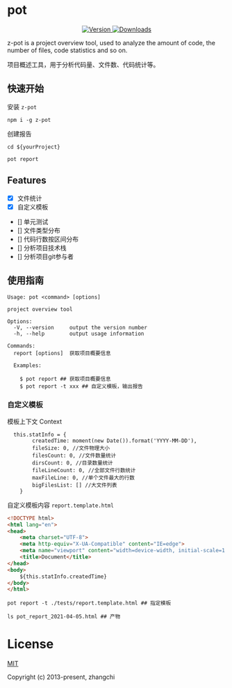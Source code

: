 # pot 

<p align="center">
  <a href="https://npmjs.com/package/z-pot" title="Version">
    <img src="https://img.shields.io/npm/v/z-pot.svg" alt="Version">
  </a>
  <a href="https://npmjs.com/package/z-pot" title="Downloads">
    <img src="https://img.shields.io/npm/dm/z-pot.svg" alt="Downloads">
  </a>
</p>



z-pot is a project overview tool, used to analyze the amount of code, the number of files, code statistics and so on.

项目概述工具，用于分析代码量、文件数、代码统计等。


## 快速开始

安装 `z-pot`

```shell
npm i -g z-pot
```

创建报告
``` shell
cd ${yourProject}

pot report
```

## Features
- [x] 文件统计
- [x] 自定义模板
- [] 单元测试
- [] 文件类型分布
- [] 代码行数按区间分布
- [] 分析项目技术栈
- [] 分析项目git参与者



## 使用指南

```shell
Usage: pot <command> [options]

project overview tool

Options:
  -V, --version     output the version number
  -h, --help        output usage information

Commands:
  report [options]  获取项目概要信息

  Examples:

    $ pot report ## 获取项目概要信息
    $ pot report -t xxx ## 自定义模板，输出报告
```

### 自定义模板

模板上下文 Context

```
  this.statInfo = {
        createdTime: moment(new Date()).format('YYYY-MM-DD'),
        fileSize: 0, //文件物理大小
        filesCount: 0, //文件数量统计
        dirsCount: 0, //目录数量统计
        fileLineCount: 0, //全部文件行数统计
        maxFileLine: 0, //单个文件最大的行数
        bigFilesList: [] //大文件列表
    }
```
自定义模板内容 `report.template.html`

```html
<!DOCTYPE html>
<html lang="en">
<head>
    <meta charset="UTF-8">
    <meta http-equiv="X-UA-Compatible" content="IE=edge">
    <meta name="viewport" content="width=device-width, initial-scale=1.0">
    <title>Document</title>
</head>
<body>
    ${this.statInfo.createdTime}
</body>
</html>
```

```shell
pot report -t ./tests/report.template.html ## 指定模板

ls pot_report_2021-04-05.html ## 产物
```

# License

[MIT](https://opensource.org/licenses/MIT)

Copyright (c) 2013-present, zhangchi



